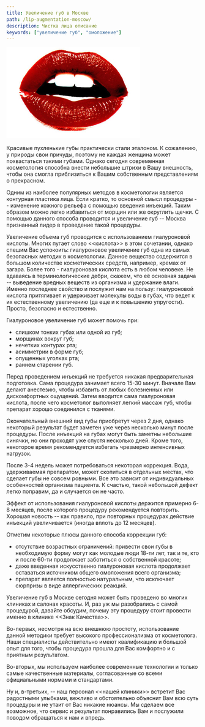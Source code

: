 ```yaml
---
title: Увеличение губ в Москве
path: /lip-augmentation-moscow/
description: Чистка лица описание
keywords: ["увеличение губ", "омоложение"]
---
```


![](./lip-augmentation.jpg) 

Красивые пухленькие губы практически стали эталоном. К сожалению, у
природы свои причуды, поэтому не каждая женщина может похвастаться
такими губами. Однако сегодня современная косметология способна внести
небольшие штрихи в Вашу внешность, чтобы она смогла приблизиться к Вашим
собственным представлениям о прекрасном.

Одним из наиболее популярных методов в косметологии является контурная
пластика лица. Если кратко, то основной смысл процедуры -- изменение
кожного рельефа с помощью введения инъекций. Таким образом можно легко
избавиться от морщин или же округлить щечки. С помощью данного способа
проводится и увеличение губ -- Москва признанный лидер в проведение
такой процедуры.

Увеличение объема губ проводится с использованием гиалуроновой кислоты.
Многих пугает слово <<кислота>> в этом сочетании, однако спешим Вас
успокоить: гиалуроновое увеличение губ одна из самых безопасных методик
в косметологии. Данное вещество содержится в большом количестве
косметических средств, например, кремах от загара. Более того -
гиалуроновая кислота есть в любом человеке. Не вдаваясь в
терминологические дебри, скажем, что её основная задача -- выведение
вредных веществ из организма и удержание влаги. Именно последнее
свойство и послужит нам на пользу: гиалуроновой кислота притягивает и
удерживает молекулы воды в губах, что ведет к их естественному
увеличению (да еще и к повышению упругости). Просто, безопасно и
естественно.

Гиалуроновое увеличение губ может помочь при:
* слишком тонких губах или одной из губ;
* морщинах вокруг губ;
* нечетких контурах рта;
* асимметрии в форме губ;
* опущенных уголках рта;
* раннем старении губ.

Перед проведением инъекций не требуется никакая предварительная
подготовка. Сама процедура занимает всего 15-30 минут. Вначале Вам
делают анестезию, чтобы избавить от любых болезненных или дискомфортных
ощущений. Затем вводится сама гиалуроновая кислота, после чего
косметолог выполняет легкий массаж губ, чтобы препарат хорошо соединился
с тканями.

Окончательный внешний вид губы приобретут через 2 дня, однако некоторый
результат будет заметен уже через несколько минут после процедуры. После
инъекций на губах могут быть заметны небольшие синячки, но они проходят
уже спустя несколько дней. Кроме того, некоторое время рекомендуется
избегать чрезмерно интенсивных нагрузок.

После 3-4 недель может потребоваться некоторая коррекция. Вода,
удерживаемая препаратом, может скопиться в отдельных местах, что сделает
губы не совсем ровными. Все это зависит от индивидуальных особенностей
организма пациента. К счастью, такой небольшой дефект легко поправим, да
и случается он не часто.

Эффект от использования гиалуроновой кислоты держится примерно 6-8
месяцев, после которого процедуру рекомендуется повторить. Хорошая
новость -- как правило, при повторных процедурах действие инъекций
увеличивается (иногда вплоть до 12 месяцев).

Отметим некоторые плюсы данного способа коррекции губ:
* отсутствие возрастных ограничений: привести свои губы в необходимую
  форму могут как молодые люди 18-ти лет, так и те, кто и после 60-ти
  продолжает заботиться о собственной красоте;
* даже введенная искусственно гиалуроновая кислота продолжает оставаться
  источником общего омоложения всего организма;
* препарат является полностью натуральным, что исключает сюрпризы в виде
  аллергических реакций.

Увеличение губ в Москве сегодня может быть проведено во многих клиниках
и салонах красоты. И, раз уж мы разобрались с самой процедурой, давайте
обсудим, почему эту процедуру стоит провести именно в клинике <<Знак
Качества>>.

Во-первых, несмотря на всю внешнюю простоту, использование данной
методики требует высокого профессионализма от косметолога. Наши
специалисты действительно имеют квалификацию и большой опыт для того,
чтобы процедура прошла для Вас комфортно и с приятным результатом.

Во-вторых, мы используем наиболее современные технологии и только самые
качественные материалы, согласованные со всеми официальными нормами и
стандартами.

Ну и, в-третьих, -- наш персонал <<нашей клиники>> встретит Вас
радостными улыбками, вежливо и обстоятельно объяснит Вам всю суть
процедуры и не утаит от Вас никакие нюансы. Мы сделаем все возможное,
что сервис и результат понравились Вам и послужили поводом обращаться к
нам и впредь.
